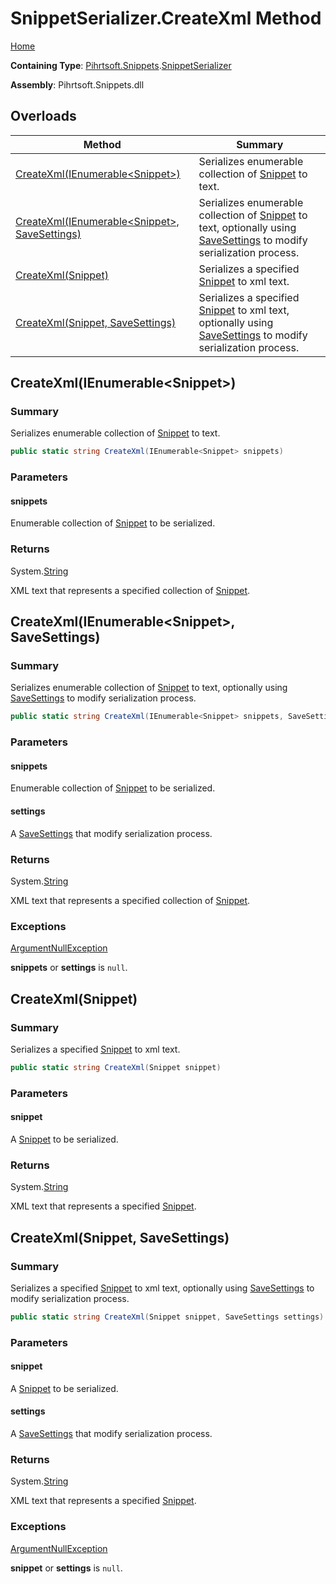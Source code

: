 <a name="_top"></a>

# SnippetSerializer\.CreateXml Method

[Home](../../../../README.md#_top)

**Containing Type**: [Pihrtsoft.Snippets](../../README.md#_top)\.[SnippetSerializer](../README.md#_top)

**Assembly**: Pihrtsoft\.Snippets\.dll

## Overloads

| Method | Summary |
| ------ | ------- |
| [CreateXml(IEnumerable\<Snippet>)](#Pihrtsoft_Snippets_SnippetSerializer_CreateXml_System_Collections_Generic_IEnumerable_Pihrtsoft_Snippets_Snippet__) | Serializes enumerable collection of [Snippet](../../Snippet/README.md#_top) to text\. |
| [CreateXml(IEnumerable\<Snippet>, SaveSettings)](#Pihrtsoft_Snippets_SnippetSerializer_CreateXml_System_Collections_Generic_IEnumerable_Pihrtsoft_Snippets_Snippet__Pihrtsoft_Snippets_SaveSettings_) | Serializes enumerable collection of [Snippet](../../Snippet/README.md#_top) to text, optionally using [SaveSettings](../../SaveSettings/README.md#_top) to modify serialization process\. |
| [CreateXml(Snippet)](#Pihrtsoft_Snippets_SnippetSerializer_CreateXml_Pihrtsoft_Snippets_Snippet_) | Serializes a specified [Snippet](../../Snippet/README.md#_top) to xml text\. |
| [CreateXml(Snippet, SaveSettings)](#Pihrtsoft_Snippets_SnippetSerializer_CreateXml_Pihrtsoft_Snippets_Snippet_Pihrtsoft_Snippets_SaveSettings_) | Serializes a specified [Snippet](../../Snippet/README.md#_top) to xml text, optionally using [SaveSettings](../../SaveSettings/README.md#_top) to modify serialization process\. |

## CreateXml\(IEnumerable\<Snippet>\) <a name="Pihrtsoft_Snippets_SnippetSerializer_CreateXml_System_Collections_Generic_IEnumerable_Pihrtsoft_Snippets_Snippet__"></a>

### Summary

Serializes enumerable collection of [Snippet](../../Snippet/README.md#_top) to text\.

```csharp
public static string CreateXml(IEnumerable<Snippet> snippets)
```

### Parameters

#### snippets

Enumerable collection of [Snippet](../../Snippet/README.md#_top) to be serialized\.

### Returns

System\.[String](https://docs.microsoft.com/en-us/dotnet/api/system.string)

XML text that represents a specified collection of [Snippet](../../Snippet/README.md#_top)\.

## CreateXml\(IEnumerable\<Snippet>, SaveSettings\) <a name="Pihrtsoft_Snippets_SnippetSerializer_CreateXml_System_Collections_Generic_IEnumerable_Pihrtsoft_Snippets_Snippet__Pihrtsoft_Snippets_SaveSettings_"></a>

### Summary

Serializes enumerable collection of [Snippet](../../Snippet/README.md#_top) to text, optionally using [SaveSettings](../../SaveSettings/README.md#_top) to modify serialization process\.

```csharp
public static string CreateXml(IEnumerable<Snippet> snippets, SaveSettings settings)
```

### Parameters

#### snippets

Enumerable collection of [Snippet](../../Snippet/README.md#_top) to be serialized\.

#### settings

A [SaveSettings](../../SaveSettings/README.md#_top) that modify serialization process\.

### Returns

System\.[String](https://docs.microsoft.com/en-us/dotnet/api/system.string)

XML text that represents a specified collection of [Snippet](../../Snippet/README.md#_top)\.

### Exceptions

[ArgumentNullException](https://docs.microsoft.com/en-us/dotnet/api/system.argumentnullexception)

**snippets** or **settings** is `null`\.

## CreateXml\(Snippet\) <a name="Pihrtsoft_Snippets_SnippetSerializer_CreateXml_Pihrtsoft_Snippets_Snippet_"></a>

### Summary

Serializes a specified [Snippet](../../Snippet/README.md#_top) to xml text\.

```csharp
public static string CreateXml(Snippet snippet)
```

### Parameters

#### snippet

A [Snippet](../../Snippet/README.md#_top) to be serialized\.

### Returns

System\.[String](https://docs.microsoft.com/en-us/dotnet/api/system.string)

XML text that represents a specified [Snippet](../../Snippet/README.md#_top)\.

## CreateXml\(Snippet, SaveSettings\) <a name="Pihrtsoft_Snippets_SnippetSerializer_CreateXml_Pihrtsoft_Snippets_Snippet_Pihrtsoft_Snippets_SaveSettings_"></a>

### Summary

Serializes a specified [Snippet](../../Snippet/README.md#_top) to xml text, optionally using [SaveSettings](../../SaveSettings/README.md#_top) to modify serialization process\.

```csharp
public static string CreateXml(Snippet snippet, SaveSettings settings)
```

### Parameters

#### snippet

A [Snippet](../../Snippet/README.md#_top) to be serialized\.

#### settings

A [SaveSettings](../../SaveSettings/README.md#_top) that modify serialization process\.

### Returns

System\.[String](https://docs.microsoft.com/en-us/dotnet/api/system.string)

XML text that represents a specified [Snippet](../../Snippet/README.md#_top)\.

### Exceptions

[ArgumentNullException](https://docs.microsoft.com/en-us/dotnet/api/system.argumentnullexception)

**snippet** or **settings** is `null`\.

